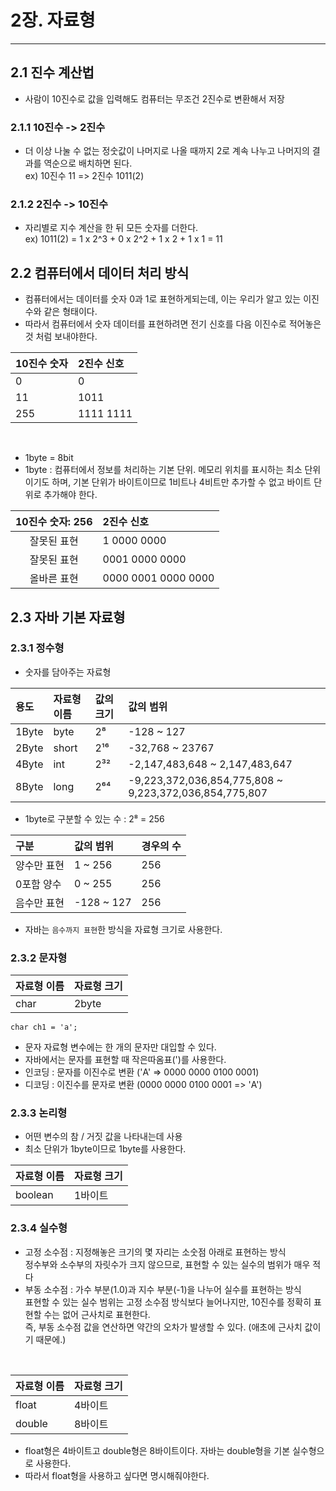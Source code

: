 # 2장. 자료형
***

## 2.1 진수 계산법
- 사람이 10진수로 값을 입력해도 컴퓨터는 무조건 2진수로 변환해서 저장

### 2.1.1 10진수 -> 2진수
- 더 이상 나눌 수 없는 정숫값이 나머지로 나올 때까지 2로 계속 나누고
나머지의 결과를 역순으로 배치하면 된다.<br>
ex) 10진수 11 => 2진수 1011(2)

### 2.1.2 2진수 -> 10진수
- 자리별로 지수 계산을 한 뒤 모든 숫자를 더한다.<br>
ex) 1011(2) = 1 x 2^3 + 0 x 2^2 + 1 x 2 + 1 x 1 = 11

## 2.2 컴퓨터에서 데이터 처리 방식
- 컴퓨터에서는 데이터를 숫자 0과 1로 표현하게되는데, 이는 우리가 알고 있는 이진수와 같은 형태이다.
- 따라서 컴퓨터에서 숫자 데이터를 표현하려면 전기 신호를 다음 이진수로 적어놓은 것 처럼 보내야한다.

| 10진수 숫자 | 2진수 신호    |
|:--------|:----------|
| 0       | 0         |
| 11      | 1011      |
| 255     | 1111 1111 |
<br>

- 1byte = 8bit 
- 1byte : 컴퓨터에서 정보를 처리하는 기본 단위. 메모리 위치를 표시하는 최소 단위이기도 하며,
기본 단위가 바이트이므로 1비트나 4비트만 추가할 수 없고 바이트 단위로 추가해야 한다.

| 10진수 숫자: 256 | 2진수 신호              |
|:------------:|:--------------------|
|    잘못된 표현    | 1 0000 0000         |
|    잘못된 표현    |  0001 0000 0000     |
|    올바른 표현    | 0000 0001 0000 0000 |

## 2.3 자바 기본 자료형

### 2.3.1 정수형
- 숫자를 담아주는 자료형

| 용도   | 자료형 이름     | 값의 크기   | 값의 범위 |
|:-----|:-----------|:--------|:--|
| 1Byte | byte       | 2⁸      | -128 ~ 127 |
| 2Byte | short      | 2¹⁶       |-32,768 ~ 23767 |
| 4Byte | int        | 2³²       | -2,147,483,648 ~ 2,147,483,647 |
| 8Byte | long       | 2⁶⁴       | -9,223,372,036,854,775,808 ~ 9,223,372,036,854,775,807 |

- 1byte로 구분할 수 있는 수 : 2⁸ = 256

| 구분      |값의 범위|경우의 수|
|:--------|:--|:--|
| 양수만 표현  | 1 ~ 256 | 256 |
|0포함 양수 | 0 ~ 255 | 256 |
| 음수만 표현 | -128 ~ 127 | 256|

- 자바는 `음수까지 표현`한 방식을 자료형 크기로 사용한다.

### 2.3.2 문자형

|자료형 이름|자료형 크기| 
|:--|:--| 
|char|2byte|

```
char ch1 = 'a';
```
- 문자 자료형 변수에는 한 개의 문자만 대입할 수 있다.
- 자바에서는 문자를 표현할 때 작은따옴표(')를 사용한다.
- 인코딩 : 문자를 이진수로 변환 ('A' => 0000 0000 0100 0001)
- 디코딩 : 이진수를 문자로 변환 (0000 0000 0100 0001 => 'A')

### 2.3.3 논리형
- 어떤 변수의 참 / 거짓 값을 나타내는데 사용
- 최소 단위가 1byte이므로 1byte를 사용한다.

|자료형 이름|자료형 크기|
|:--|:--|
|boolean|1바이트|

### 2.3.4 실수형
- 고정 소수점 : 지정해놓은 크기의 몇 자리는 소숫점 아래로 표현하는 방식
<br>정수부와 소수부의 자릿수가 크지 않으므로, 표현할 수 있는 실수의 범위가 매우 적다
- 부동 소수점 : 가수 부분(1.0)과 지수 부분(-1)을 나누어 실수를 표현하는 방식
<br> 표현할 수 있는 실수 범위는 고정 소수점 방식보다 늘어나지만, 10진수를 정확히 표현할 수는 없어 근사치로 표현한다.
<br> 즉, 부동 소수점 값을 연산하면 약간의 오차가 발생할 수 있다. (애초에 근사치 값이기 때문에.)
<br>

| 자료형 이름 | 자료형 크기 |
|:-------|:-------|
| float  | 4바이트   |
| double | 8바이트   |

- float형은 4바이트고 double형은 8바이트이다. 자바는 double형을 기본 실수형으로 사용한다.
- 따라서 float형을 사용하고 싶다면 명시해줘야한다.